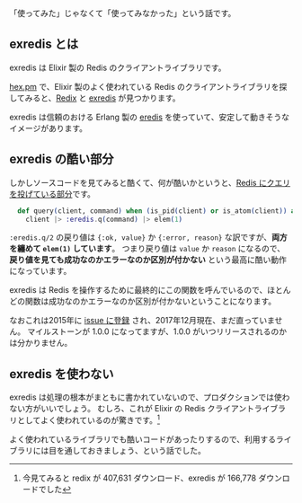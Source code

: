 「使ってみた」じゃなくて「使ってみなかった」という話です。

## exredis とは

exredis は Elixir 製の Redis のクライアントライブラリです。

[hex.pm](https://hex.pm/) で、Elixir 製のよく使われている Redis のクライアントライブラリを探してみると、[Redix](https://hex.pm/packages/redix) と [exredis](https://hex.pm/packages/exredis) が見つかります。

exredis は信頼のおける Erlang 製の [eredis](https://hex.pm/packages/eredis) を使っていて、安定して動きそうなイメージがあります。

## exredis の酷い部分

しかしソースコードを見てみると酷くて、何が酷いかというと、[Redis にクエリを投げている部分](https://github.com/artemeff/exredis/blob/master/lib/exredis.ex#L134-L135)です。

```elixir
  def query(client, command) when (is_pid(client) or is_atom(client)) and is_list(command), do:
    client |> :eredis.q(command) |> elem(1)
```

`:eredis.q/2` の戻り値は `{:ok, value}` か `{:error, reason}` な訳ですが、**両方を纏めて `elem(1)` しています**。
つまり戻り値は `value` か `reason` になるので、**戻り値を見ても成功なのかエラーなのか区別が付かない** という最高に酷い動作になっています。

exredis は Redis を操作するために最終的にこの関数を呼んでいるので、ほとんどの関数は成功なのかエラーなのか区別が付かないということになります。

なおこれは2015年に [issue に登録](https://github.com/artemeff/exredis/issues/55) され、2017年12月現在、まだ直っていません。
マイルストーンが 1.0.0 になってますが、1.0.0 がいつリリースされるのかは分かりません。

## exredis を使わない

exredis は処理の根本がまともに書かれていないので、プロダクションでは使わない方がいいでしょう。
むしろ、これが Elixir の Redis クライアントライブラリとしてよく使われているのが驚きです。[^1]

[^1]: 今見てみると redix が 407,631 ダウンロード、exredis が 166,778 ダウンロードでした

よく使われているライブラリでも酷いコードがあったりするので、利用するライブラリには目を通しておきましょう、という話でした。
